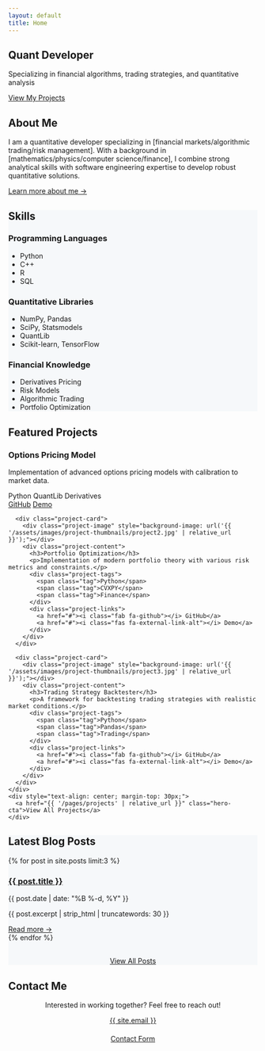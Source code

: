 ```yaml
---
layout: default
title: Home
---
```


<section class="hero">
  <div class="hero-content">
    <h1 class="hero-title">Quant Developer</h1>
    <p class="hero-subtitle">Specializing in financial algorithms, trading strategies, and quantitative analysis</p>
    <a href="{{ '/pages/projects' | relative_url }}" class="hero-cta">View My Projects</a>
  </div>
</section>

<section class="section">
  <div class="container">
    <div class="section-title">
      <h2>About Me</h2>
    </div>
    <div class="about-content">
      <p>I am a quantitative developer specializing in [financial markets/algorithmic trading/risk management]. With a background in [mathematics/physics/computer science/finance], I combine strong analytical skills with software engineering expertise to develop robust quantitative solutions.</p>
      <p><a href="{{ '/pages/about' | relative_url }}">Learn more about me →</a></p>
    </div>
  </div>
</section>

<section class="section" style="background-color: #f6f8fa;">
  <div class="container">
    <div class="section-title">
      <h2>Skills</h2>
    </div>
    <div class="skills-container">
      <div class="skill-category">
        <h3>Programming Languages</h3>
        <ul>
          <li>Python</li>
          <li>C++</li>
          <li>R</li>
          <li>SQL</li>
        </ul>
      </div>
      <div class="skill-category">
        <h3>Quantitative Libraries</h3>
        <ul>
          <li>NumPy, Pandas</li>
          <li>SciPy, Statsmodels</li>
          <li>QuantLib</li>
          <li>Scikit-learn, TensorFlow</li>
        </ul>
      </div>
      <div class="skill-category">
        <h3>Financial Knowledge</h3>
        <ul>
          <li>Derivatives Pricing</li>
          <li>Risk Models</li>
          <li>Algorithmic Trading</li>
          <li>Portfolio Optimization</li>
        </ul>
      </div>
    </div>
  </div>
</section>

<section class="section">
  <div class="container">
    <div class="section-title">
      <h2>Featured Projects</h2>
    </div>
    <div class="projects-grid">
      <div class="project-card">
        <div class="project-image" style="background-image: url('{{ '/assets/images/project-thumbnails/project1.jpg' | relative_url }}');"></div>
        <div class="project-content">
          <h3>Options Pricing Model</h3>
          <p>Implementation of advanced options pricing models with calibration to market data.</p>
          <div class="project-tags">
            <span class="tag">Python</span>
            <span class="tag">QuantLib</span>
            <span class="tag">Derivatives</span>
          </div>
          <div class="project-links">
            <a href="#"><i class="fab fa-github"></i> GitHub</a>
            <a href="#"><i class="fas fa-external-link-alt"></i> Demo</a>
          </div>
        </div>
      </div>
      
      <div class="project-card">
        <div class="project-image" style="background-image: url('{{ '/assets/images/project-thumbnails/project2.jpg' | relative_url }}');"></div>
        <div class="project-content">
          <h3>Portfolio Optimization</h3>
          <p>Implementation of modern portfolio theory with various risk metrics and constraints.</p>
          <div class="project-tags">
            <span class="tag">Python</span>
            <span class="tag">CVXPY</span>
            <span class="tag">Finance</span>
          </div>
          <div class="project-links">
            <a href="#"><i class="fab fa-github"></i> GitHub</a>
            <a href="#"><i class="fas fa-external-link-alt"></i> Demo</a>
          </div>
        </div>
      </div>
      
      <div class="project-card">
        <div class="project-image" style="background-image: url('{{ '/assets/images/project-thumbnails/project3.jpg' | relative_url }}');"></div>
        <div class="project-content">
          <h3>Trading Strategy Backtester</h3>
          <p>A framework for backtesting trading strategies with realistic market conditions.</p>
          <div class="project-tags">
            <span class="tag">Python</span>
            <span class="tag">Pandas</span>
            <span class="tag">Trading</span>
          </div>
          <div class="project-links">
            <a href="#"><i class="fab fa-github"></i> GitHub</a>
            <a href="#"><i class="fas fa-external-link-alt"></i> Demo</a>
          </div>
        </div>
      </div>
    </div>
    <div style="text-align: center; margin-top: 30px;">
      <a href="{{ '/pages/projects' | relative_url }}" class="hero-cta">View All Projects</a>
    </div>
  </div>
</section>

<section class="section" style="background-color: #f6f8fa;">
  <div class="container">
    <div class="section-title">
      <h2>Latest Blog Posts</h2>
    </div>
    <div class="posts-list">
      {% for post in site.posts limit:3 %}
      <div class="post-item">
        <h3 class="post-title"><a href="{{ post.url | relative_url }}">{{ post.title }}</a></h3>
        <p class="post-meta">{{ post.date | date: "%B %-d, %Y" }}</p>
        <p class="post-excerpt">{{ post.excerpt | strip_html | truncatewords: 30 }}</p>
        <a href="{{ post.url | relative_url }}">Read more →</a>
      </div>
      {% endfor %}
    </div>
    <div style="text-align: center; margin-top: 30px;">
      <a href="{{ '/pages/blog' | relative_url }}" class="hero-cta">View All Posts</a>
    </div>
  </div>
</section>

<section class="section">
  <div class="container">
    <div class="section-title">
      <h2>Contact Me</h2>
    </div>
    <div class="contact-content" style="text-align: center;">
      <p>Interested in working together? Feel free to reach out!</p>
      <p><a href="mailto:{{ site.email }}">{{ site.email }}</a></p>
      <div style="margin-top: 20px;">
        <a href="{{ '/pages/contact' | relative_url }}" class="hero-cta">Contact Form</a>
      </div>
    </div>
  </div>
</section>

